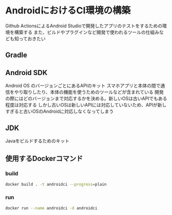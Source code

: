 # AndroidにおけるCI環境の構築

Github ActionsによるAndroid Studioで開発したアプリのテストをするための環境を構築する
また、ビルドやプラグインなど開発で使われるツールの仕組みなども知っておきたい

## Gradle

## Android SDK

Android OS のバージョンごとにあるAPIのキット
スマホアプリと本体の間で通信をやり取りしたり、本体の機能を使うためのツールなどが含まれている
開発の際にはどのバージョンまで対応するかを決める。新しいOSは古いAPIでもある程度は対応する
しかし古いOSは新しいAPIには対応していないため、APIが新しすぎると古いOSのAndroidに対応しなくなってしまう

## JDK

Javaをビルドするためのキット


## 使用するDockerコマンド

### build

```bash
docker build . -t androidci --progress=plain
```

### run

```bash
docker run --name androidci -d androidci
```


